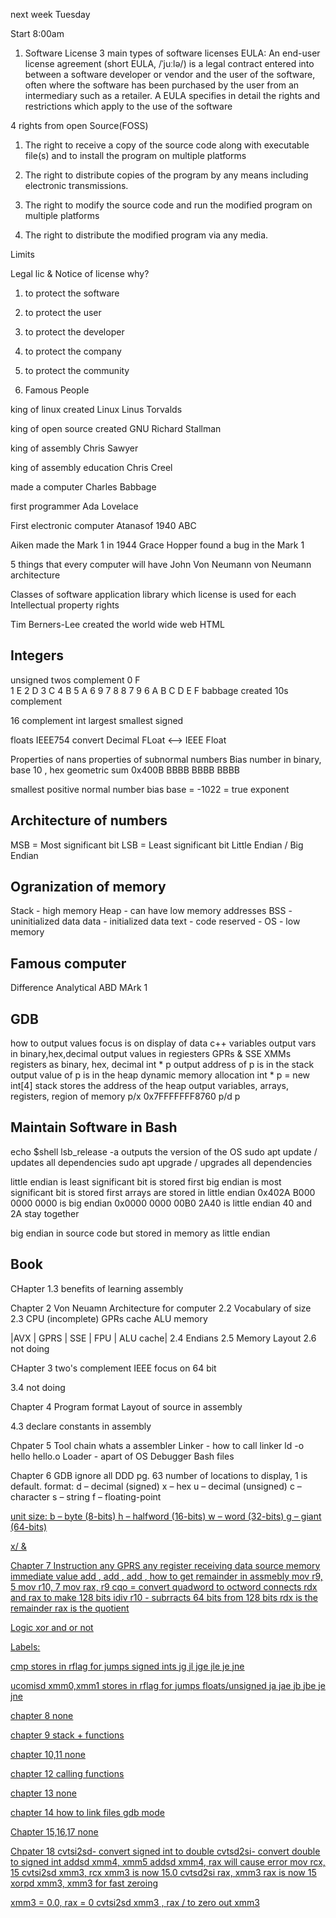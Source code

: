 next week Tuesday

Start 8:00am

1. Software License
3 main types of software licenses
EULA: An end-user license agreement (short EULA, /ˈjuːlə/) is a legal contract entered into between a software developer or vendor and the user of the software, often where the software has been purchased by the user from an intermediary such as a retailer. A EULA specifies in detail the rights and restrictions which apply to the use of the software

4 rights from open Source(FOSS)
1.  The right to receive a copy of the source code along with executable file(s) and to install the program on multiple platforms

2.  The right to distribute copies of the program by any means including electronic transmissions.

3.  The right to modify the source code and run the modified program on multiple platforms

4.  The right to distribute the modified program via any media.

Limits

Legal lic & Notice of license
why?
1. to protect the software
2. to protect the user
3. to protect the developer
4. to protect the company
5. to protect the community

2. Famous People

king of linux
created Linux
Linus Torvalds

king of open source
created GNU
Richard Stallman

king of assembly
Chris Sawyer

king of assembly education
Chris Creel

made a computer
Charles Babbage

first programmer
Ada Lovelace

First electronic computer
Atanasof 1940 
ABC

Aiken made the Mark 1 in 1944
Grace Hopper found a bug in the Mark 1

5 things that every computer will have
John Von Neumann
von Neumann architecture

Classes of software
application 
library
which license is used for each
Intellectual property rights

Tim Berners-Lee
created the world wide web
HTML

## Integers
unsigned 
twos complement
0   F  
1   E
2   D
3   C
4   B
5   A
6   9
7   8
8   7
9   6
A
B
C
D
E
F
babbage created 10s complement 

16 complement int 
largest
smallest 
signed

floats
IEEE754
convert Decimal FLoat <--> IEEE Float

Properties of nans
properties of subnormal numbers
Bias number in binary, base 10 , hex
geometric sum 0x400B BBBB BBBB BBBB

smallest positive normal number
bias
base = -1022 = true exponent

## Architecture of numbers
MSB = Most significant bit
LSB = Least significant bit
Little Endian / Big Endian

## Ogranization of memory
Stack - high memory
Heap - can have low memory addresses
BSS - uninitialized data
data - initialized data
text - code
reserved - OS - low memory

## Famous computer 
Difference 
Analytical 
ABD 
MArk 1

## GDB 
how to output values
focus is on display of data
c++ variables
output vars in binary,hex,decimal
output values in regiesters GPRs & SSE XMMs registers as binary, hex, decimal
int * p 
output address of p is in the stack
output value of p is in the heap
dynamic memory allocation
int * p = new int[4]
stack stores the address of the heap
output variables, arrays, registers, region of memory
p/x 0x7FFFFFFF8760
p/d p 



## Maintain Software in Bash
echo $shell
lsb_release -a outputs the version of the OS
sudo apt update / updates all dependencies
sudo apt upgrade / upgrades all dependencies

little endian is least significant bit is stored first
big endian is most significant bit is stored first
arrays are stored in little endian
0x402A B000 0000 0000 is big endian
0x0000 0000 00B0 2A40 is little endian
40 and 2A stay together

big endian in source code but stored in memory as little endian

## Book

CHapter 1.3 benefits of learning assembly

Chapter 2 Von Neuamn Architecture for computer
2.2 Vocabulary of size
2.3 CPU (incomplete)
    GPRs
    cache
    ALU
    memory

|AVX | GPRS | SSE | FPU | ALU cache|
2.4 Endians
2.5 Memory Layout
2.6 not doing 

CHapter 3
two's complement
IEEE
focus on 64 bit

3.4 not doing

Chapter 4 Program format
Layout of source in assembly

4.3 declare constants in assembly

Chpater 5 Tool chain
whats a assembler
Linker - how to call linker    ld -o hello hello.o
Loader - apart of OS
Debugger
Bash files

Chapter 6 GDB
ignore all DDD
pg. 63 
<n> number of locations to display, 1 is default.
<f> format: 
d – decimal (signed)
x – hex
u – decimal (unsigned) 
c – character
s – string
f – floating-point

<u> unit size: 
b – byte (8-bits) 
h – halfword (16-bits)
w – word (32-bits) 
g – giant (64-bits)

x/<n><f><u> &<variable>

Chapter 7 Instruction
<reg> any GPRS
<dest> any register receiving data
<src> source
<mem> memory
<imm> immediate value
add <dest>, <src>
add <dest>, <mem>
add <dest>, <imm>
how to get remainder in assmebly
mov r9, 5
mov r10, 7
mov rax, r9
cqo = convert quadword to octword 
connects rdx and rax to make 128 bits
idiv r10 - subrracts 64 bits from 128 bits
rdx is the remainder
rax is the quotient

Logic 
xor
and
or
not

Labels:

cmp stores in rflag for jumps
signed ints
jg
jl
jge
jle
je
jne

ucomisd xmm0,xmm1 stores in rflag for jumps
floats/unsigned
ja
jae
jb
jbe
je
jne

chapter 8
none

chapter 9 stack + functions

chapter 10,11 
none

chapter 12 
calling functions

chapter 13
none

chapter 14
how to link files
gdb mode

Chapter 15,16,17
none

Chpater 18
cvtsi2sd- convert signed int to double
cvtsd2si- convert double to signed int
addsd xmm4, xmm5
addsd xmm4, rax will cause error
mov rcx, 15
cvtsi2sd xmm3, rcx
xmm3 is now 15.0
cvtsd2si rax, xmm3
rax is now 15
xorpd xmm3, xmm3 for fast zeroing

xmm3 = 0.0, rax = 0
cvtsi2sd xmm3 , rax / to zero out xmm3
